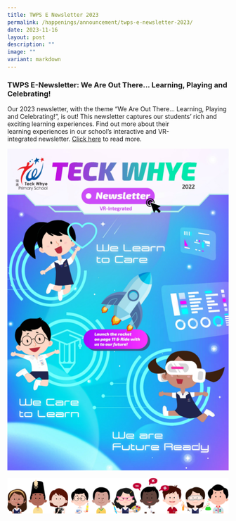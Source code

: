 ```yaml
---
title: TWPS E Newsletter 2023
permalink: /happenings/announcement/twps-e-newsletter-2023/
date: 2023-11-16
layout: post
description: ""
image: ""
variant: markdown
---
```

### TWPS E-Newsletter: We Are Out There... Learning, Playing and Celebrating!

Our 2023 newsletter, with the theme “We Are Out There... Learning, Playing and Celebrating!”, is out! This newsletter captures our students’ rich and exciting learning experiences. Find out more about their learning experiences in our school’s interactive and VR-integrated newsletter. [Click here](https://storage.googleapis.com/twps-newsletter/2023/index.html) to read more.

![](/images/TWPS_eNewsletter_2022.png)

![](/images/kids.png)